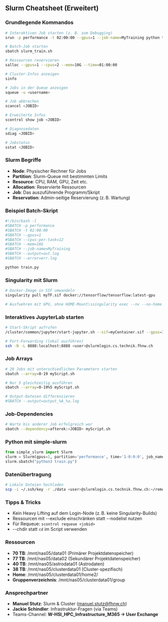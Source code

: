 ## Slurm Cheatsheet (Erweitert)

### Grundlegende Kommandos
```bash
# Interaktiven Job starten (z. B. zum Debugging)
srun -p performance -t 02:00:00 --gpus=1 --job-name=MyTraining python train.py

# Batch-Job starten
sbatch slurm_train.sh

# Ressourcen reservieren
salloc --gpus=1 --cpus=2 --mem=10G --time=01:00:00

# Cluster-Infos anzeigen
sinfo

# Jobs in der Queue anzeigen
squeue -u <username>

# Job abbrechen
scancel <JOBID>

# Erweiterte Infos
scontrol show job <JOBID>

# Diagnosedaten
sdiag <JOBID>

# Jobstatus
sstat <JOBID>
```

### Slurm Begriffe
- **Node**: Physischer Rechner für Jobs
- **Partition**: Slurm-Queue mit bestimmten Limits
- **Resource**: CPU, RAM, GPU, Zeit etc.
- **Allocation**: Reservierte Ressourcen
- **Job**: Das auszuführende Programm/Skript
- **Reservation**: Admin-seitige Reservierung (z. B. Wartung)

### Beispiel Batch-Skript
```bash
#!/bin/bash -l
#SBATCH -p performance
#SBATCH -t 02:00:00
#SBATCH --gpus=1
#SBATCH --cpus-per-task=12
#SBATCH --mem=16G
#SBATCH --job-name=MyTraining
#SBATCH --output=out.log
#SBATCH --error=err.log

python train.py
```

### Singularity mit Slurm
```bash
# Docker-Image in SIF umwandeln
singularity pull myTF.sif docker://tensorflow/tensorflow:latest-gpu

# Ausfuehren mit GPU, ohne HOME-Mount\ssingularity exec --nv --no-home --bind ./data:/app myTF.sif python /app/train.py
```

### Interaktives JupyterLab starten
```bash
# Start-Skript aufrufen
/cluster/common/jupyter/start-jupyter.sh --sif=myContainer.sif --gpus=1 --time=2:0:0

# Port-Forwarding (lokal ausführen)
ssh -N -L 8888:localhost:8888 <user>@slurmlogin.cs.technik.fhnw.ch
```

### Job Arrays
```bash
# 20 Jobs mit unterschiedlichen Parametern starten
sbatch --array=0-19 myScript.sh

# Nur 5 gleichzeitig ausführen
sbatch --array=0-19%5 myScript.sh

# Output-Dateien differenzieren
#SBATCH --output=output_%A_%a.log
```

### Job-Dependencies
```bash
# Warte bis anderer Job erfolgreich war
sbatch --dependency=afterok:<JOBID> myScript.sh
```

### Python mit simple-slurm
```python
from simple_slurm import Slurm
slurm = Slurm(gpus=1, partition='performance', time='1-0:0:0', job_name='Job', cpus_per_task='16')
slurm.sbatch("python3 train.py")
```

### Datenübertragung
```bash
# Lokale Dateien hochladen
scp -i ~/.ssh/key -r ./data <user>@slurmlogin.cs.technik.fhnw.ch:~/remoteDir
```

### Tipps & Tricks
- Kein Heavy Lifting auf dem Login-Node (z. B. keine Singularity-Builds)
- Ressourcen mit --exclude einschränken statt --nodelist nutzen
- Für Requeue: `scontrol requeue <jobid>`
- --chdir statt `cd` im Script verwenden

### Ressourcen
- **70 TB**: /mnt/nas05/data01 (Primärer Projektdatenspeicher)
- **77 TB**: /mnt/nas05/data02 (Sekundärer Projektdatenspeicher)
- **40 TB**: /mnt/nas05/astrodata01 (Astrodaten)
- **38 TB**: /mnt/nas05/clusterdata01 (Cluster-spezifisch)
- **Home**: /mnt/nas05/clusterdata01/home2/<user>
- **Gruppenverzeichnis**: /mnt/nas05/clusterdata01/group

### Ansprechpartner
- **Manuel Stutz**: Slurm & Cluster (manuel.stutz@fhnw.ch)
- **Jackie Schindler**: Infrastruktur-Fragen (via Teams)
- Teams-Channel: **W-HSI_HPC_Infrastructure_M365 → User Exchange**